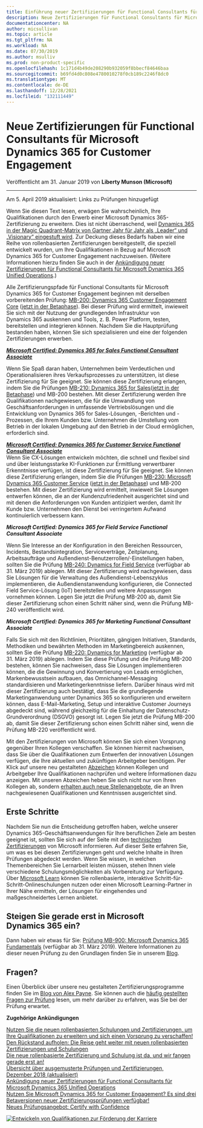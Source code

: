```yaml
---
title: Einführung neuer Zertifizierungen für Functional Consultants für Microsoft Dynamics 365 for Customer Engagement | Microsoft-Dokumentation
description: Neue Zertifizierungen für Functional Consultants für Microsoft Dynamics 365 for Customer Engagement
documentationcenter: NA
author: micsullivan
ms.topic: article
ms.tgt_pltfrm: NA
ms.workload: NA
ms.date: 07/30/2019
ms.author: msulliv
ms.prod: non-product-specific
ms.openlocfilehash: 1c171d4b49de208290b932059f8bbecf84646baa
ms.sourcegitcommit: b69fd4d0c808e4780010278f0cb189c2246f8dc0
ms.translationtype: MT
ms.contentlocale: de-DE
ms.lasthandoff: 12/28/2021
ms.locfileid: "132111449"
---
```

# <a name="introducing-new-certifications-for-microsoft-dynamics-365-customer-engagement-functional-consultants"></a>Neue Zertifizierungen für Functional Consultants für Microsoft Dynamics 365 for Customer Engagement

Veröffentlicht am 31. Januar 2019 von **Liberty Munson (Microsoft)**

___

Am 5. April 2019 aktualisiert: Links zu Prüfungen hinzugefügt

Wenn Sie diesen Text lesen, erwägen Sie wahrscheinlich, Ihre Qualifikationen durch den Erwerb einer Microsoft Dynamics 365-Zertifizierung zu erweitern. Dies ist nicht überraschend, weil [Dynamics 365 in der Magic Quadrant-Matrix von Gartner Jahr für Jahr als „Leader“ und „Visionary“ eingestuft wird](https://dynamics.microsoft.com/en-us/analyst-awards/). Zur Deckung dieses Bedarfs haben wir eine Reihe von rollenbasierten Zertifizierungen bereitgestellt, die speziell entwickelt wurden, um Ihre Qualifikationen in Bezug auf Microsoft Dynamics 365 for Customer Engagement nachzuweisen. (Weitere Informationen hierzu finden Sie auch in der [Ankündigung neuer Zertifizierungen für Functional Consultants für Microsoft Dynamics 365 Unified Operations](https://www.microsoft.com/en-us/learning/community-blog-post.aspx?BlogId=8&Id=375199).)

Alle Zertifizierungspfade für Functional Consultants für Microsoft Dynamics 365 for Customer Engagement beginnen mit derselben vorbereitenden Prüfung: [MB-200: Dynamics 365 Customer Engagement Core](https://www.microsoft.com/learning/exam-MB-200.aspx) ([jetzt in der Betaphase](https://www.microsoft.com/en-us/learning/community-blog-post.aspx?BlogId=8&Id=375203)). Bei dieser Prüfung wird ermittelt, inwieweit Sie sich mit der Nutzung der grundlegenden Infrastruktur von Dynamics 365 auskennen und Tools, z. B. Power Platform, testen, bereitstellen und integrieren können. Nachdem Sie die Hauptprüfung bestanden haben, können Sie sich spezialisieren und eine der folgenden Zertifizierungen erwerben.

***[Microsoft Certified: Dynamics 365 for Sales Functional Consultant Associate](https://www.microsoft.com/learning/d365-functional-consultant-sales.aspx)***

Wenn Sie Spaß daran haben, Unternehmen beim Verdeutlichen und Operationalisieren ihres Verkaufsprozesses zu unterstützen, ist diese Zertifizierung für Sie geeignet. Sie können diese Zertifizierung erlangen, indem Sie die Prüfungen [MB-210: Dynamics 365 for Sales](https://www.microsoft.com/learning/exam-MB-210.aspx)([jetzt in der Betaphase](https://www.microsoft.com/en-us/learning/community-blog-post.aspx?BlogId=8&Id=375203)) und MB-200 bestehen. Mit dieser Zertifizierung werden Ihre Qualifikationen nachgewiesen, die für die Umwandlung von Geschäftsanforderungen in umfassende Vertriebslösungen und die Entwicklung von Dynamics 365 for Sales-Lösungen, -Berichten und -Prozessen, die Ihrem Kunden bzw. Unternehmen die Umstellung vom Betrieb in der lokalen Umgebung auf den Betrieb in der Cloud ermöglichen, erforderlich sind.

***[Microsoft Certified: Dynamics 365 for Customer Service Functional Consultant Associate](https://www.microsoft.com/learning/d365-functional-consultant-customer-service.aspx)***  
Wenn Sie CX-Lösungen entwickeln möchten, die schnell und flexibel sind und über leistungsstarke KI-Funktionen zur Ermittlung verwertbarer Erkenntnisse verfügen, ist diese Zertifizierung für Sie geeignet. Sie können diese Zertifizierung erlangen, indem Sie die Prüfungen [MB-230: Microsoft Dynamics 365 Customer Service](https://www.microsoft.com/learning/exam-MB-230.aspx) ([jetzt in der Betaphase](https://www.microsoft.com/en-us/learning/community-blog-post.aspx?BlogId=8&Id=375203)) und MB-200 bestehen. Mit dieser Zertifizierung wird ermittelt, inwieweit Sie Lösungen entwerfen können, die an der Kundenzufriedenheit ausgerichtet sind und mit denen die Anforderungen von Kunden antizipiert werden, damit Ihr Kunde bzw. Unternehmen den Dienst bei verringertem Aufwand kontinuierlich verbessern kann.

***Microsoft Certified: Dynamics 365 for Field Service Functional Consultant Associate***

Wenn Sie Interesse an der Konfiguration in den Bereichen Ressourcen, Incidents, Bestandsintegration, Serviceverträge, Zeitplanung, Arbeitsaufträge und Außendienst-Benutzerrollen/-Einstellungen haben, sollten Sie die Prüfung [MB-240: Dynamics for Field Service](https://www.microsoft.com/learning/exam-MB-240.aspx) (verfügbar ab 31. März 2019) ablegen. Mit dieser Zertifizierung wird nachgewiesen, dass Sie Lösungen für die Verwaltung des Außendienst-Lebenszyklus implementieren, die Außendienstanwendung konfigurieren, die Connected Field Service-Lösung (IoT) bereitstellen und weitere Anpassungen vornehmen können. Legen Sie jetzt die Prüfung MB-200 ab, damit Sie dieser Zertifizierung schon einen Schritt näher sind, wenn die Prüfung MB-240 veröffentlicht wird.

***Microsoft Certified: Dynamics 365 for Marketing Functional Consultant Associate***

Falls Sie sich mit den Richtlinien, Prioritäten, gängigen Initiativen, Standards, Methodiken und bewährten Methoden im Marketingbereich auskennen, sollten Sie die Prüfung [MB-220: Dynamics for Marketing](https://www.microsoft.com/learning/exam-MB-220.aspx) (verfügbar ab 31. März 2019) ablegen. Indem Sie diese Prüfung und die Prüfung MB-200 bestehen, können Sie nachweisen, dass Sie Lösungen implementieren können, die die Gewinnung und Konvertierung von Leads ermöglichen, Markenbewusstsein aufbauen, das Omnichannel-Messaging standardisieren und Marketingerkenntnisse liefern. Darüber hinaus wird mit dieser Zertifizierung auch bestätigt, dass Sie die grundlegende Marketinganwendung unter Dynamics 365 so konfigurieren und erweitern können, dass E-Mail-Marketing, Setup und interaktive Customer Journeys abgedeckt sind, während gleichzeitig für die Einhaltung der Datenschutz-Grundverordnung (DSGVO) gesorgt ist. Legen Sie jetzt die Prüfung MB-200 ab, damit Sie dieser Zertifizierung schon einen Schritt näher sind, wenn die Prüfung MB-220 veröffentlicht wird.

Mit den Zertifizierungen von Microsoft können Sie sich einen Vorsprung gegenüber Ihren Kollegen verschaffen. Sie können hiermit nachweisen, dass Sie über die Qualifikationen zum Entwerfen der innovativen Lösungen verfügen, die Ihre aktuellen und zukünftigen Arbeitgeber benötigen. Per Klick auf unsere neu gestalteten [Abzeichen](https://www.microsoft.com/learning/badges.aspx) können Kollegen und Arbeitgeber Ihre Qualifikationen nachprüfen und weitere Informationen dazu anzeigen. Mit unseren Abzeichen heben Sie sich nicht nur von Ihren Kollegen ab, sondern [erhalten auch neue Stellenangebote](https://www.microsoft.com/en-us/learning/community-blog-post.aspx?BlogId=8&Id=375167), die an Ihren nachgewiesenen Qualifikationen und Kenntnissen ausgerichtet sind.

## <a name="getting-started"></a>Erste Schritte  

Nachdem Sie nun die Entscheidung getroffen haben, welche unserer Dynamics 365-Geschäftsanwendungen für Ihre beruflichen Ziele am besten geeignet ist, sollten Sie sich auf der Seite mit den [technischen Zertifizierungen](https://www.microsoft.com/learning/browse-new-certification.aspx) von Microsoft informieren. Auf dieser Seite erfahren Sie, um was es bei diesen Zertifizierungen geht und welche Inhalte in Ihren Prüfungen abgedeckt werden. Wenn Sie wissen, in welchen Themenbereichen Sie Lernarbeit leisten müssen, stehen Ihnen viele verschiedene Schulungsmöglichkeiten als Vorbereitung zur Verfügung. Über [Microsoft Learn](https://docs.microsoft.com/learn/browse/?products=dynamics&levels=intermediate) können Sie rollenbasierte, interaktive Schritt-für-Schritt-Onlineschulungen nutzen oder einen Microsoft Learning-Partner in Ihrer Nähe ermitteln, der Lösungen für eingehendes und maßgeschneidertes Lernen anbietet.

## <a name="just-getting-started-with-microsoft-dynamics-365"></a>Steigen Sie gerade erst in Microsoft Dynamics 365 ein?

Dann haben wir etwas für Sie: [Prüfung MB-900: Microsoft Dynamics 365 Fundamentals](https://www.microsoft.com/learning/exam-MB-900.aspx) (verfügbar ab 31. März 2019). Weitere Informationen zu dieser neuen Prüfung zu den Grundlagen finden Sie in unserem [Blog](https://www.microsoft.com/en-us/learning/community-blog.aspx).

## <a name="questions"></a>Fragen?

Einen Überblick über unsere neu gestalteten Zertifizierungsprogramme finden Sie im [Blog von Alex Payne](https://www.microsoft.com/en-us/learning/community-blog-post.aspx?BlogId=8&Id=375200). Sie können auch die [häufig gestellten Fragen zur Prüfung](https://www.microsoft.com/learning/certification-exam-policies.aspx) lesen, um mehr darüber zu erfahren, was Sie bei der Prüfung erwartet.

**Zugehörige Ankündigungen**

[Nutzen Sie die neuen rollenbasierten Schulungen und Zertifizierungen, um Ihre Qualifikationen zu erweitern und sich einen Vorsprung zu verschaffen!](https://www.microsoft.com/en-us/learning/community-blog-post.aspx?BlogId=8&Id=375161)   
[Den Rückstand aufholen: Die Reise geht weiter mit neuen rollenbasierten Zertifizierungen und Schulungen](https://www.microsoft.com/en-us/learning/community-blog-post.aspx?BlogId=8&Id=375200)   
[Die neue rollenbasierte Zertifizierung und Schulung ist da, und wir fangen gerade erst an!](https://www.microsoft.com/en-us/learning/community-blog-post.aspx?BlogId=8&Id=375159)   
[Übersicht über ausgemusterte Prüfungen und Zertifizierungen, Dezember 2018 (aktualisiert)](https://www.microsoft.com/en-us/learning/community-blog-post.aspx?BlogId=8&Id=375189)  
[Ankündigung neuer Zertifizierungen für Functional Consultants für Microsoft Dynamics 365 Unified Operations](https://www.microsoft.com/en-us/learning/community-blog-post.aspx?BlogId=8&Id=375199)   
[Nutzen Sie Microsoft Dynamics 365 for Customer Engagement? Es sind drei Betaversionen neuer Zertifizierungsprüfungen verfügbar!](https://www.microsoft.com/en-us/learning/community-blog-post.aspx?BlogId=8&Id=375203)   
[Neues Prüfungsangebot: Certify with Confidence](https://www.microsoft.com/en-us/learning/community-blog-post.aspx?BlogId=8&Id=375201)

[![Entwickeln von Qualifikationen zur Förderung der Karriere](images/microsoft-certified-banner.png)](https://www.microsoft.com/learning/azure-training-certification.aspx?WT.icid=mva_bnr_lexawareness_usen_asi_rightrail_oct2017)